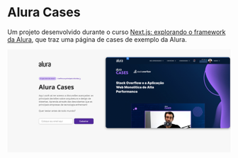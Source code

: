# Alura Cases

Um projeto desenvolvido durante o curso [Next.js: explorando o framework da Alura](),
que traz uma página de cases de exemplo da Alura.

![Screenshot](./screenshot.png)
